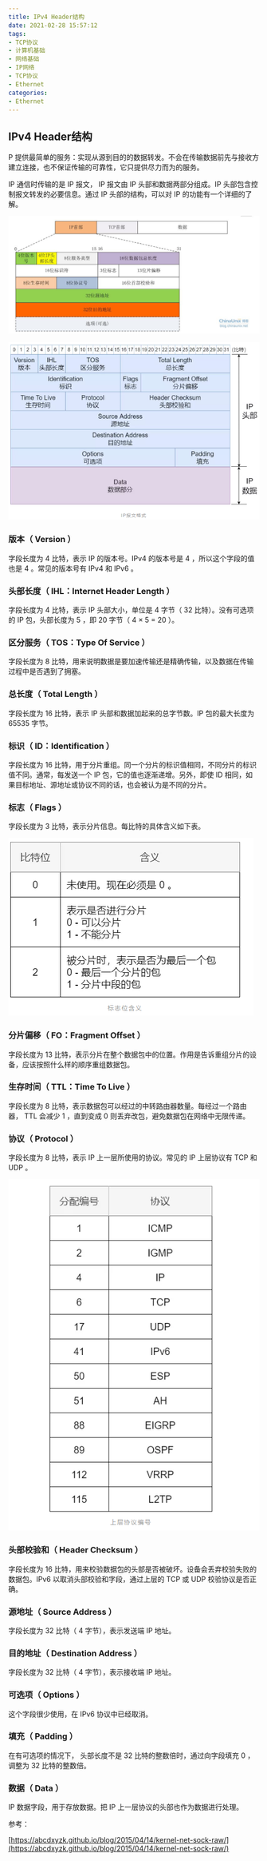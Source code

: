 ```yaml
---
title: IPv4 Header结构
date: 2021-02-28 15:57:12
tags:
- TCP协议
- 计算机基础
- 网络基础
- IP网络
- TCP协议
- Ethernet
categories:
- Ethernet
---
```


## IPv4 Header结构

P 提供最简单的服务：实现从源到目的的数据转发。不会在传输数据前先与接收方建立连接，也不保证传输的可靠性，它只提供尽力而为的服务。

IP 通信时传输的是 IP 报文， IP 报文由 IP 头部和数据两部分组成。IP 头部包含控制报文转发的必要信息。通过 IP 头部的结构，可以对 IP 的功能有一个详细的了解。

![2015-04-14-3.jpg](/img/2015-04-14-3.jpg)

![微信截图_20210330111145.png](/img/微信截图_20210330111145.png)

### 版本（ Version ）

字段长度为 4 比特，表示 IP 的版本号。IPv4 的版本号是 4 ，所以这个字段的值也是 4 。常见的版本号有 IPv4 和 IPv6 。

### 头部长度（ IHL：Internet Header Length ）

字段长度为 4 比特，表示 IP 头部大小，单位是 4 字节（ 32 比特）。没有可选项的 IP 包，头部长度为 5 ，即 20 字节（ 4 × 5 = 20 ）。

### 区分服务（ TOS：Type Of Service ）

字段长度为 8 比特，用来说明数据是要加速传输还是精确传输，以及数据在传输过程中是否遇到了拥塞。

### 总长度（ Total Length ）

字段长度为 16 比特，表示 IP 头部和数据加起来的总字节数。IP 包的最大长度为 65535 字节。

### 标识（ ID：Identification ）

字段长度为 16 比特，用于分片重组。同一个分片的标识值相同，不同分片的标识值不同。通常，每发送一个 IP 包，它的值也逐渐递增。另外，即使 ID 相同，如果目标地址、源地址或协议不同的话，也会被认为是不同的分片。

### 标志（ Flags ）

字段长度为 3 比特，表示分片信息。每比特的具体含义如下表。

![微信截图_20210330111238.png](/img/微信截图_20210330111238.png)

### 分片偏移（ FO：Fragment Offset ）

字段长度为 13 比特，表示分片在整个数据包中的位置。作用是告诉重组分片的设备，应该按照什么样的顺序重组数据包。

### 生存时间（ TTL：Time To Live ）

字段长度为 8 比特，表示数据包可以经过的中转路由器数量。每经过一个路由器， TTL 会减少 1 ，直到变成 0 则丢弃改包，避免数据包在网络中无限传递。

### 协议（ Protocol ）

字段长度为 8 比特，表示 IP 上一层所使用的协议。常见的 IP 上层协议有 TCP 和 UDP 。

![微信截图_20210330111316.png](/img/微信截图_20210330111316.png)

### 头部校验和（ Header Checksum ）

字段长度为 16 比特，用来校验数据包的头部是否被破坏。设备会丢弃校验失败的数据包。IPv6 以取消头部校验和字段，通过上层的 TCP 或 UDP 校验协议是否正确。

### 源地址（ Source Address ）

字段长度为 32 比特（ 4 字节），表示发送端 IP 地址。

### 目的地址（ Destination Address ）

字段长度为 32 比特（ 4 字节），表示接收端 IP 地址。

### 可选项（ Options ）

这个字段很少使用，在 IPv6 协议中已经取消。

### 填充（ Padding ）

在有可选项的情况下， 头部长度不是 32 比特的整数倍时，通过向字段填充 0 ，调整为 32 比特的整数倍。

### 数据（ Data ）

IP 数据字段，用于存放数据。把 IP 上一层协议的头部也作为数据进行处理。


参考：

[https://abcdxyzk.github.io/blog/2015/04/14/kernel-net-sock-raw/](https://abcdxyzk.github.io/blog/2015/04/14/kernel-net-sock-raw/)